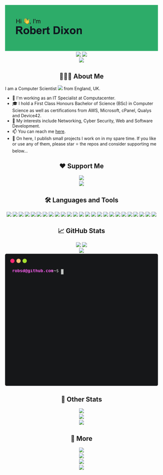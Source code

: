 <div align="center">
	<div><img src="images/header.png"></div>
	<a href="https://linkedin.com/in/robstewartdixon"><img src="https://img.shields.io/badge/LinkedIn-0077B5?style=for-the-badge&logo=linkedin&logoColor=white"></a>
	<a href="https://discord.com/users/172462402078507008"><img src="https://img.shields.io/badge/Discord-7289DA?style=for-the-badge&logo=discord&logoColor=white"></a>
	<div><img src="https://komarev.com/ghpvc/?username=robsd"></div>
</div>


<h2 align="center">👨🏻‍💻 About Me</h2>

I am a Computer Scientist <img src="https://media.giphy.com/media/WUlplcMpOCEmTGBtBW/giphy.gif" width="30"> from England, UK.

- 💼 I'm working as an IT Specialist at Computacenter.
- 🎓 I hold a First Class Honours Bachelor of Science (BSc) in Computer Science as well as certifications from AWS, Microsoft, cPanel, Qualys and Device42.
- 🔭 My interests include Networking, Cyber Security, Web and Software Development.
- 📫 You can reach me <a href="https://robsd.github.io">here</a>.
- 🐙 On here, I publish small projects I work on in my spare time. If you like or use any of them, please star ⭐ the repos and consider supporting me below...


<div align="center">
	<h2>❤️ Support Me</h2>
	<div><a href="https://buymeacoffee.com/robsd"><img src="https://cdn.buymeacoffee.com/buttons/v2/default-yellow.png" width="200"></a></div>
	<div><a href="https://ko-fi.com/robsd"><img src="https://ko-fi.com/img/githubbutton_sm.svg"></a></div>
</div>


<div align="center">
	<h2>🛠 Languages and Tools</h2>
	<img src="https://img.shields.io/badge/html5-%23E34F26.svg?style=for-the-badge&logo=html5&logoColor=white">
	<img src="https://img.shields.io/badge/css3-%231572B6.svg?style=for-the-badge&logo=css3&logoColor=white">
	<img src="https://img.shields.io/badge/javascript-%23323330.svg?style=for-the-badge&logo=javascript&logoColor=%23F7DF1E">
	<img src="https://img.shields.io/badge/bootstrap-%23563D7C.svg?style=for-the-badge&logo=bootstrap&logoColor=white">
	<img src="https://img.shields.io/badge/jquery-%230769AD.svg?style=for-the-badge&logo=jquery&logoColor=white">
	<img src="https://img.shields.io/badge/php-%23777BB4.svg?style=for-the-badge&logo=php&logoColor=white">
	<img src="https://img.shields.io/badge/mysql-%2300f.svg?style=for-the-badge&logo=mysql&logoColor=white">
	<img src="https://img.shields.io/badge/WordPress-%23117AC9.svg?style=for-the-badge&logo=WordPress&logoColor=white">
	<img src="https://img.shields.io/badge/python-3670A0?style=for-the-badge&logo=python&logoColor=ffdd54">
	<img src="https://img.shields.io/badge/AWS-%23FF9900.svg?style=for-the-badge&logo=amazon-aws&logoColor=white">
	<img src="https://img.shields.io/badge/azure-%230072C6.svg?style=for-the-badge&logo=microsoftazure&logoColor=white">
	<img src="https://img.shields.io/badge/Cloudflare-F38020?style=for-the-badge&logo=Cloudflare&logoColor=white">
	<img src="https://img.shields.io/badge/netlify-%23000000.svg?style=for-the-badge&logo=netlify&logoColor=#00C7B7">
	<img src="https://img.shields.io/badge/vercel-%23000000.svg?style=for-the-badge&logo=vercel&logoColor=white">
	<img src="https://img.shields.io/badge/Replit-DD1200?style=for-the-badge&logo=Replit&logoColor=white">
	<img src="https://img.shields.io/badge/Visual%20Studio%20Code-0078d7.svg?style=for-the-badge&logo=visual-studio-code&logoColor=white">
	<img src="https://img.shields.io/badge/github-%23121011.svg?style=for-the-badge&logo=github&logoColor=white">
	<img src="https://img.shields.io/badge/markdown-%23000000.svg?style=for-the-badge&logo=markdown&logoColor=white">
	<img src="https://img.shields.io/badge/Notion-%23000000.svg?style=for-the-badge&logo=notion&logoColor=white">
	<img src="https://img.shields.io/badge/Windows-0078D6?style=for-the-badge&logo=windows&logoColor=white">
	<img src="https://img.shields.io/badge/mac%20os-000000?style=for-the-badge&logo=macos&logoColor=F0F0F0">
	<img src="https://img.shields.io/badge/Android-3DDC84?style=for-the-badge&logo=android&logoColor=white">
	<img src="https://img.shields.io/badge/Linux-FCC624?style=for-the-badge&logo=linux&logoColor=black">
	<img src="https://img.shields.io/badge/-RaspberryPi-C51A4A?style=for-the-badge&logo=Raspberry-Pi">
	<img src="https://img.shields.io/badge/ansible-%231A1918.svg?style=for-the-badge&logo=ansible&logoColor=white">
</div>


<div align="center">
	<h2>📈 GitHub Stats</h2>
	<img src="https://github-readme-streak-stats.herokuapp.com?user=robsd&theme=dark" width="50%">
	<img src="https://github-readme-stats.vercel.app/api?username=robsd&show_icons=true&theme=dark" width="50%">
	<div><img src="https://github-readme-stats.vercel.app/api/top-langs?username=robsd&show_icons=true&locale=en&layout=compact&theme=dark"></div>
	<div><img src="images/github_stats.svg"></div>
</div>


<div align="center">
	<h2>🧐 Other Stats</h2>
	<div><img src="https://spotify-github-profile.vercel.app/api/view?uid=robstewartdixon&cover_image=true&theme=default&show_offline=true&background_color=000000&interchange=true&bar_color=53b14f&bar_color_cover=true"></div>
	<div><img src="https://spotify-recently-played-readme.vercel.app/api?user=robstewartdixon"></div>
	<div><img src="https://tryhackme-badges.s3.amazonaws.com/robsd.png">
	</div>
</div>


<div align="center">
	<h2>💫 More</h2>
	<div><img src="https://readme-jokes.vercel.app/api"></div>
	<div><img src="https://quotes-github-readme.vercel.app/api?type=horizontal&theme=radical"></div>
	<div><img src="https://randommeme-five.vercel.app"></div>
	<div><img src="https://capsule-render.vercel.app/api?type=waving&height=100&section=footer&color=2DAC69"></div>
</div>
